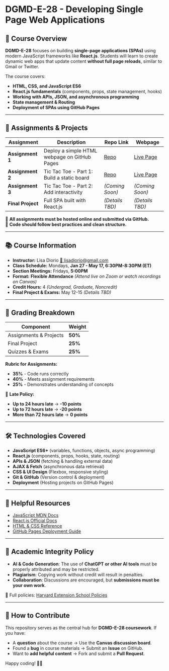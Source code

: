 # DGMD-E-28 - Developing Single Page Web Applications

## 📌 Course Overview
**DGMD-E-28** focuses on building **single-page applications (SPAs)** using modern JavaScript frameworks like **React.js**. Students will learn to create dynamic web apps that update content **without full page reloads**, similar to Gmail or Twitter. 

The course covers:
- **HTML, CSS, and JavaScript ES6**
- **React.js fundamentals** (components, props, state management, hooks)
- **Working with APIs, JSON, and asynchronous programming**
- **State management & Routing**
- **Deployment of SPAs using GitHub Pages**

---

## 🔹 Assignments & Projects
| Assignment | Description | Repo Link | Webpage |
|------------|------------|-----------|---------|
| **Assignment 1** | Deploy a simple HTML webpage on GitHub Pages | [Repo](https://github.com/DGMD-E-28/assignment-1) | [Live Page](https://dgmd-e-28.github.io/assignment-1/) |
| **Assignment 2** | Tic Tac Toe - Part 1: Build a static board | [Repo](https://github.com/DGMD-E-28/assignment-2) | [Live Page](https://dgmd-e-28.github.io/assignment-2/) |
| **Assignment 3** | Tic Tac Toe - Part 2: Add interactivity | *(Coming Soon)* | *(Coming Soon)* |
| **Final Project** | Full SPA built with React.js | *(Details TBD)* | *(Details TBD)* |

🔹 **All assignments must be hosted online and submitted via GitHub.**  
🔹 **Code should follow best practices and clean structure.**

---

## 📚 Course Information
- **Instructor:** Lisa Diorio [📧 lisadiorio@gmail.com](mailto:lisadiorio@gmail.com)
- **Class Schedule:** Mondays, **Jan 27 - May 17, 6:30PM-8:30PM (ET)**
- **Section Meetings:** Fridays, **5:00PM**
- **Format:** **Flexible Attendance** *(Attend live on Zoom or watch recordings on Canvas)*
- **Credit Hours:** 4 *(Undergrad, Graduate, Noncredit)*
- **Final Project & Exams:** May 12-15 *(Details TBD)*

---

## 📌 Grading Breakdown
| Component | Weight |
|-----------|--------|
| Assignments & Projects | **50%** |
| Final Project | **25%** |
| Quizzes & Exams | **25%** |

**Rubric for Assignments:**
- **35%** - Code runs correctly
- **40%** - Meets assignment requirements
- **25%** - Demonstrates understanding of concepts

📅 **Late Policy:**  
- **Up to 24 hours late** → **-10 points**  
- **Up to 72 hours late** → **-20 points**  
- **More than 72 hours late** → **0 points**

---

## 🛠 Technologies Covered
- **JavaScript ES6+** (variables, functions, objects, async programming)
- **React.js** (components, props, hooks, state, routing)
- **APIs & JSON** (fetching & handling external data)
- **AJAX & Fetch** (asynchronous data retrieval)
- **CSS & UI Design** (Flexbox, responsive styling)
- **Git & GitHub** (Version control & deployment)
- **Deployment** (Hosting projects on GitHub Pages)

---

## 🔗 Helpful Resources
- [JavaScript MDN Docs](https://developer.mozilla.org/en-US/docs/Web/JavaScript)
- [React.js Official Docs](https://react.dev/)
- [HTML & CSS Reference](https://developer.mozilla.org/en-US/docs/Web/HTML)
- [GitHub Pages Deployment Guide](https://pages.github.com/)

---

## 📝 Academic Integrity Policy
- **AI & Code Generation**: The use of **ChatGPT or other AI tools** must be properly attributed and may be restricted.
- **Plagiarism**: Copying work without credit will result in penalties.
- **Collaboration**: Discussions are encouraged, but **submissions must be your own work**.

📜 Full policies: [Harvard Extension School Policies](https://extension.harvard.edu/for-students/student-policies-conduct/academic-integrity/)

---

## 🚀 How to Contribute
This repository serves as the central hub for **DGMD-E-28 coursework**. If you have:
- A **question** about the course → Use the **Canvas discussion board**.
- Found a **bug** in course materials → Submit an **Issue** on GitHub.
- Want to **add helpful content** → Fork and submit a **Pull Request**.

Happy coding! 🚀🎉
